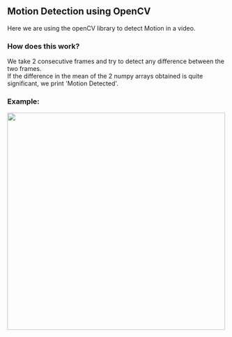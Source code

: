 <h2>Motion Detection using OpenCV</h2>
<p>Here we are using the openCV library to detect Motion in a video. </p>
<h3>How does this work?</h3>
<p>
We take 2 consecutive frames and try to detect any difference between the two frames.<br/>
If the difference in the mean of the 2 numpy arrays obtained is quite significant, we print 'Motion Detected'.<br/>
</p>

<h3>Example:</h3>
<img src="https://github.com/vibhusehra/Motion-Detection-Open-CV-/blob/master/motionDetectedGIF.gif" width="500" height="500" />

